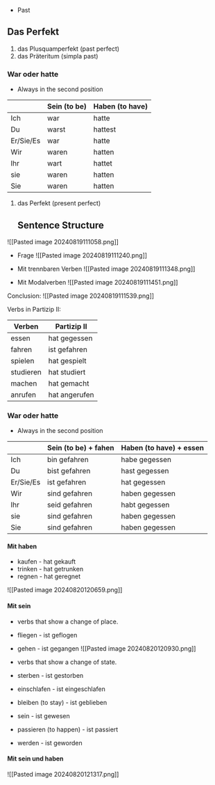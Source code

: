 + Past

## Das Perfekt 

1) das Plusquamperfekt (past perfect)
2) das Präteritum (simpla past)
### War oder hatte

+ Always in the second position

|           | Sein (to be) | Haben (to have) |
| --------- | ------------ | --------------- |
| Ich       | war          | hatte           |
| Du        | warst        | hattest         |
| Er/Sie/Es | war          | hatte           |
| Wir       | waren        | hatten          |
| Ihr       | wart         | hattet          |
| sie       | waren        | hatten          |
| Sie       | waren        | hatten          |

1) das Perfekt (present perfect)

	## Sentence Structure
![[Pasted image 20240819111058.png]]

-  Frage
![[Pasted image 20240819111240.png]]

- Mit trennbaren Verben
![[Pasted image 20240819111348.png]]

- Mit Modalverben
![[Pasted image 20240819111451.png]]

Conclusion:
![[Pasted image 20240819111539.png]]

Verbs in Partizip II:

| Verben    | Partizip II   |
| --------- | ------------- |
| essen     | hat gegessen  |
| fahren    | ist gefahren  |
| spielen   | hat gespielt  |
| studieren | hat studiert  |
| machen    | hat gemacht   |
| anrufen   | hat angerufen |

### War oder hatte

+ Always in the second position

|           | Sein (to be) + fahen | Haben (to have) + essen |
| --------- | -------------------- | ----------------------- |
| Ich       | bin gefahren         | habe gegessen           |
| Du        | bist gefahren        | hast gegessen           |
| Er/Sie/Es | ist gefahren         | hat gegessen            |
| Wir       | sind gefahren        | haben gegessen          |
| Ihr       | seid gefahren        | habt gegessen           |
| sie       | sind gefahren        | haben gegessen          |
| Sie       | sind gefahren        | haben gegessen          |
#### Mit haben
+ kaufen - hat gekauft
+ trinken - hat getrunken
+ regnen - hat geregnet

![[Pasted image 20240820120659.png]]

#### Mit sein
+ verbs that show a change of place. 
+ fliegen - ist geflogen 
+ gehen - ist gegangen 
![[Pasted image 20240820120930.png]]

+ verbs that show a change of state.
+ sterben - ist gestorben 
+ einschlafen - ist eingeschlafen 
+ bleiben (to stay) - ist geblieben
+ sein - ist gewesen
+ passieren (to happen) - ist passiert 
+ werden - ist geworden 

#### Mit sein und haben 

![[Pasted image 20240820121317.png]]





